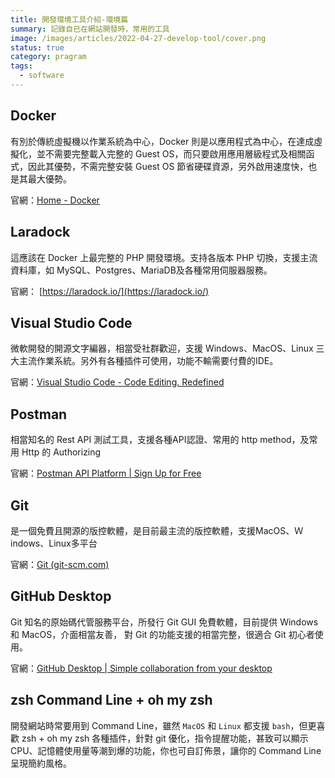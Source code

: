 ```yaml
---
title: 開發環境工具介紹-環境篇
summary: 記錄自已在網站開發時，常用的工具
image: /images/articles/2022-04-27-develop-tool/cover.png
status: true
category: pragram
tags:
  - software
---
```


## Docker

有別於傳統虛擬機以作業系統為中心，Docker 則是以應用程式為中心，在達成虛擬化，並不需要完整載入完整的 Guest OS，而只要啟用應用層級程式及相關函式，因此其優勢，不需完整安裝 Guest OS 節省硬碟資源，另外啟用速度快，也是其最大優勢。

官網：[Home - Docker](https://www.docker.com/)

## Laradock

這應該在 Docker 上最完整的 PHP 開發環境。支持各版本 PHP 切換，支援主流資料庫，如 MySQL、Postgres、MariaDB及各種常用伺服器服務。

官網： [https://laradock.io/](https://laradock.io/)

## Visual Studio Code

微軟開發的開源文字編器，相當受社群歡迎，支援 Windows、MacOS、Linux 三大主流作業系統。另外有各種插件可使用，功能不輸需要付費的IDE。

官網：[Visual Studio Code - Code Editing. Redefined](https://code.visualstudio.com/)

## Postman

相當知名的 Rest API 測試工具，支援各種API認證、常用的 http method，及常用 Http 的 Authorizing

官網：[Postman API Platform | Sign Up for Free](https://www.postman.com/)

## Git

是一個免費且開源的版控軟體，是目前最主流的版控軟體，支援MacOS、Ｗindows、Linux多平台

官網：[Git (git-scm.com)](https://git-scm.com/)

## GitHub Desktop

Git 知名的原始碼代管服務平台，所發行 Git GUI 免費軟體，目前提供 Windows 和 MacOS，介面相當友善， 對 Git 的功能支援的相當完整，很適合 Git 初心者使用。

官網：[GitHub Desktop | Simple collaboration from your desktop](https://desktop.github.com/)

## zsh Command Line + oh my zsh

開發網站時常要用到 Command Line，雖然 `MacOS` 和 `Linux` 都支援 `bash`，但更喜歡 zsh + oh my zsh 各種插件，針對 git 優化，指令提醒功能，甚致可以顯示CPU、記憶體使用量等潮到爆的功能，你也可自訂佈景，讓你的 Command Line 呈現簡約風格。

